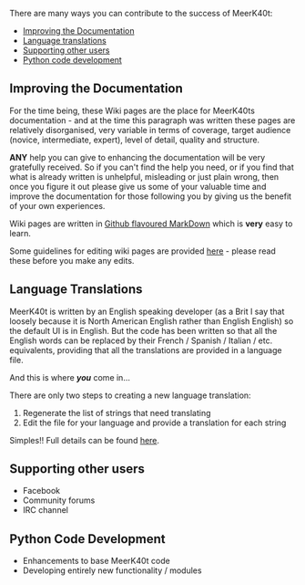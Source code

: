 There are many ways you can contribute to the success of MeerK40t:

* [Improving the Documentation](#improving-the-documentation)
* [Language translations](#language-translations)
* [Supporting other users](#supporting-other-users)
* [Python code development](#python-code-development)

## Improving the Documentation
For the time being, these Wiki pages are the place for MeerK40ts documentation - and at the time this paragraph was written these pages are relatively disorganised, very variable in terms of coverage, target audience (novice, intermediate, expert), level of detail, quality and structure.

**ANY** help you can give to enhancing the documentation will be very gratefully received. So if you can't find the help you need, or if you find that what is already written is unhelpful, misleading or just plain wrong, then once you figure it out please give us some of your valuable time and improve the documentation for those following you by giving us the benefit of your own experiences.

Wiki pages are written in [Github flavoured MarkDown](https://github.github.com/gfm/) which is **very** easy to learn.

Some guidelines for editing wiki pages are provided [here](./Tech:-Creating-a-wiki-page) - please read these before you make any edits.

## Language Translations
MeerK40t is written by an English speaking developer (as a Brit I say that loosely because it is North American English rather than English English) so the default UI is in English. But the code has been written so that all the English words can be replaced by their French / Spanish / Italian / etc. 
equivalents, providing that all the translations are provided in a language file.

And this is where ***you*** come in...

There are only two steps to creating a new language translation:

1. Regenerate the list of strings that need translating
2. Edit the file for your language and provide a translation for each string

Simples!! Full details can be found [here](/meerk40t/meerk40t/wiki/Tech:-Foreign-Language-Translations).

## Supporting other users
* Facebook
* Community forums
* IRC channel

## Python Code Development
* Enhancements to base MeerK40t code
* Developing entirely new functionality / modules
